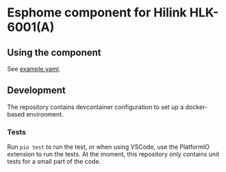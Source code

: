 # Esphome component for Hilink HLK-6001(A)

## Using the component

See [example.yaml](./example.yaml).

## Development

The repository contains devcontainer configuration to set up a docker-based environment.

### Tests

Run `pio test` to run the test, or when using VSCode, use the PlatformIO extension to run the tests.
At the moment, this repository only contains unit tests for a small part of the code.
